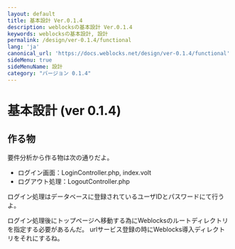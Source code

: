 ```yaml
---
layout: default
title: 基本設計 Ver.0.1.4
description: weblocksの基本設計 Ver.0.1.4
keywords: weblocksの基本設計, 設計
permalink: /design/ver-0.1.4/functional
lang: 'ja'
canonical_url: 'https://docs.weblocks.net/design/ver-0.1.4/functional'
sideMenu: true
sideMenuName: 設計
category: "バージョン 0.1.4"
---
```

<div class="container-fluid">
  <div class="row">
    <div class="col">
      <h1>基本設計 (ver 0.1.4)</h1>
    </div>
  </div>
  <div class="row">
    <div class="col-12">
      <h2>作る物</h2>
      <p>
        要件分析から作る物は次の通りだよ。
        <ul>
          <li>ログイン画面：LoginController.php, index.volt</li>
          <li>ログアウト処理：LogoutController.php</li>
        </ul>
      </p>
      <p>
        ログイン処理はデータベースに登録されているユーザIDとパスワードにて行うよ。
      </p>
      <p>
        ログイン処理後にトップページへ移動する為にWeblocksのルートディレクトリを指定する必要があるんだ。
        urlサービス登録の時にWeblocks導入ディレクトリをそれにするね。
      </p>
    </div>
  </div>
</div>
